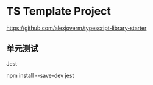 # TS Template Project

https://github.com/alexjoverm/typescript-library-starter

## 单元测试 
Jest 

npm install --save-dev jest
